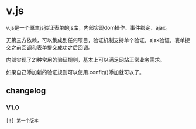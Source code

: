 v.js
====

v.js是一个原生js验证表单的js库，内部实现dom操作、事件绑定、ajax。

无第三方依赖，可以集成到任何项目，验证机制支持单个验证，ajax验证，表单提交之前回调和表单提交成功之后回调。

内部实现了21种常用的验证规则，基本上可以满足网站正常业务需求。

如果自己添加新的验证规则可以使用.config()添加就可以了。

## changelog

### V1.0

    [!] 第一个版本